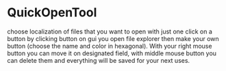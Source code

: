 # QuickOpenTool
choose localization of files that you want to open with just one click on a button by clicking button on gui you open file explorer then make your own button (choose the name and color in  hexagonal). With your right mouse button you can move it on designated field, with middle mouse button you can delete them and everything will be saved for your next uses.
